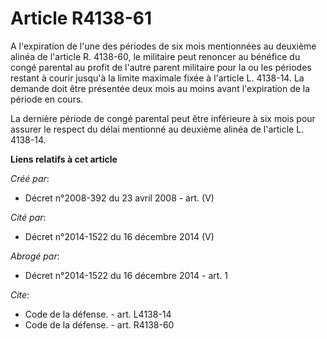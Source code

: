 # Article R4138-61

A l'expiration de l'une des périodes de six mois mentionnées au deuxième alinéa de l'article R. 4138-60, le militaire peut
renoncer au bénéfice du congé parental au profit de l'autre parent militaire pour la ou les périodes restant à courir jusqu'à
la limite maximale fixée à l'article L. 4138-14. La demande doit être présentée deux mois au moins avant l'expiration de la
période en cours. 

La dernière période de congé parental peut être inférieure à six mois pour assurer le respect du délai mentionné au deuxième
alinéa de l'article L. 4138-14.

**Liens relatifs à cet article**

_Créé par_:

  - Décret n°2008-392 du 23 avril 2008 - art. (V)

_Cité par_:

  - Décret n°2014-1522 du 16 décembre 2014 (V)

_Abrogé par_:

  - Décret n°2014-1522 du 16 décembre 2014 - art. 1

_Cite_:

  - Code de la défense. - art. L4138-14
  - Code de la défense. - art. R4138-60
